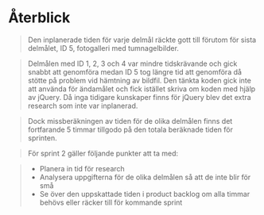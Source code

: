Återblick
=========

> Den inplanerade tiden för varje delmål räckte gott till förutom för sista delmålet, ID 5, fotogalleri med tumnagelbilder.

> Delmålen med ID 1, 2, 3 och 4 var mindre tidskrävande och gick snabbt att genomföra medan ID 5 tog längre tid att 
genomföra då stötte på problem vid hämtning av bildfil. Den tänkta koden gick inte att använda för ändamålet och fick
istället skriva om koden med hjälp av jQuery. Då inga tidigare kunskaper finns för jQuery blev det extra research som 
inte var inplanerad. 

> Dock missberäkningen av tiden för de olika delmålen finns det fortfarande 5 timmar tillgodo på den totala beräknade 
tiden för sprinten.

> För sprint 2 gäller följande punkter att ta med:

> * Planera in tid för research
> * Analysera uppgifterna för de olika delmålen så att de inte blir för små
> * Se över den uppskattade tiden i product backlog om alla timmar behövs eller räcker till för kommande sprint

